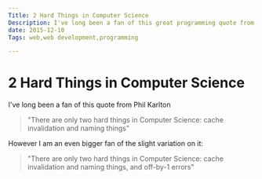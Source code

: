 ```yaml
---
Title: 2 Hard Things in Computer Science
Description: I've long been a fan of this great programming quote from Phil Karlton
date: 2015-12-10
Tags: web,web development,programming

---
```


# 2 Hard Things in Computer Science

I've long been a fan of this quote from Phil Karlton

> "There are only two hard things in Computer Science: cache invalidation and naming things"

However I am an even bigger fan of the slight variation on it:

> "There are only two hard things in Computer Science: cache invalidation and naming things, and off-by-1 errors"
